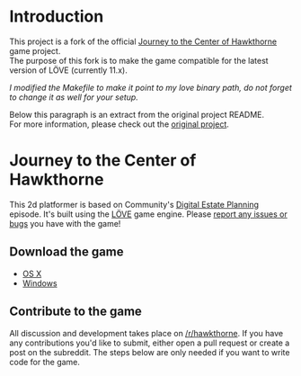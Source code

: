# Introduction

This project is a fork of the official [Journey to the Center of Hawkthorne](https://github.com/hawkthorne/hawkthorne-journey) game project.  
The purpose of this fork is to make the game compatible for the latest version of LÖVE (currently 11.x).

_I modified the Makefile to make it point to my love binary path, do not forget to change it as well for your setup._

Below this paragraph is an extract from the original project README.  
For more information, please check out the [original project](https://github.com/hawkthorne/hawkthorne-journey).

# Journey to the Center of Hawkthorne

This 2d platformer is based on Community's [Digital Estate Planning][estate]
episode. It's built using the [LÖVE](https://love2d.org/) game engine. Please
[report any issues or bugs][githubissues] you have with the game!

[estate]: http://en.wikipedia.org/wiki/Digital_Estate_Planning
[githubissues]: https://github.com/hawkthorne/hawkthorne-journey/issues?state=open

## Download the game

- [OS X](http://files.projecthawkthorne.com/releases/latest/hawkthorne-osx.zip)
- [Windows](http://files.projecthawkthorne.com/releases/latest/hawkthorne-win-x86.zip)

## Contribute to the game

All discussion and development takes place on
[/r/hawkthorne](http://www.reddit.com/r/hawkthorne). If you have any
contributions you'd like to submit, either open a pull request or create a post
on the subreddit. The steps below are only needed if you want to write code for
the game.
